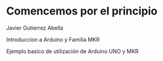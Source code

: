 # Comencemos por el principio
Javier Gutierrez Abella

Introduccion a Arduino y Familia MKR

Ejemplo basico de utilización de Arduino UNO y MKR
